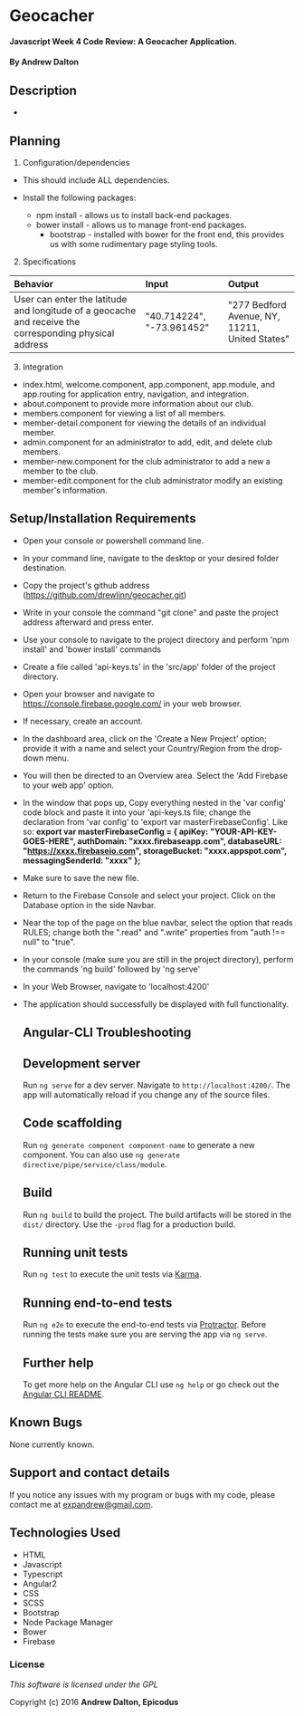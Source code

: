 # Geocacher

#### Javascript Week 4 Code Review: A Geocacher Application.

#### By **Andrew Dalton**

## Description
  *


## Planning

1. Configuration/dependencies
  * This should include ALL dependencies.

  * Install the following packages:
    * npm install - allows us to install back-end packages.
    * bower install - allows us to manage front-end packages.
        * bootstrap - installed with bower for the front end, this provides us with some rudimentary page styling tools.

  2. Specifications

  | Behavior | Input | Output |
  | :--------| :---- | :------|
  | User can enter the latitude and longitude of a geocache and receive the corresponding physical address | "40.714224", "-73.961452" | "277 Bedford Avenue, NY, 11211, United States"

3. Integration
  * index.html, welcome.component, app.component, app.module, and app.routing for application entry, navigation, and integration.
  * about.component to provide more information about our club.
  * members.component for viewing a list of all members.
  * member-detail.component for viewing the details of an individual member.
  * admin.component for an administrator to add, edit, and delete club members.
  * member-new.component for the club administrator to add a new a member to the club.
  * member-edit.component for the club administrator modify an existing member's information.

## Setup/Installation Requirements

* Open your console or powershell command line.
* In your command line, navigate to the desktop or your desired folder destination.
* Copy the project's github address (https://github.com/drewlinn/geocacher.git)
* Write in your console the command "git clone" and paste the project address afterward and press enter.
* Use your console to navigate to the project directory and perform 'npm install' and 'bower install' commands
* Create a file called 'api-keys.ts' in the 'src/app' folder of the project directory.
* Open your browser and navigate to https://console.firebase.google.com/ in your web browser.
* If necessary, create an account.
* In the dashboard area, click on the 'Create a New Project' option; provide it with a name and select your Country/Region from the drop-down menu.
* You will then be directed to an Overview area. Select the 'Add Firebase to your web app' option.
* In the window that pops up, Copy everything nested in the 'var config' code block and paste it into your 'api-keys.ts file; change the declaration from 'var config' to 'export var masterFirebaseConfig'. Like so:
  **export var masterFirebaseConfig = {
    apiKey: "YOUR-API-KEY-GOES-HERE",
    authDomain: "xxxx.firebaseapp.com",
    databaseURL: "https://xxxx.firebaseio.com",
    storageBucket: "xxxx.appspot.com",
    messagingSenderId: "xxxx"
  };**
* Make sure to save the new file.
* Return to the Firebase Console and select your project. Click on the Database option in the side Navbar.
* Near the top of the page on the blue navbar, select the option that reads RULES; change both the ".read" and ".write" properties from "auth !== null" to "true".
* In your console (make sure you are still in the project directory), perform the commands 'ng build' followed by 'ng serve'
* In your Web Browser, navigate to 'localhost:4200'
* The application should successfully be displayed with full functionality.

  ## Angular-CLI Troubleshooting
    ## Development server

    Run `ng serve` for a dev server. Navigate to `http://localhost:4200/`. The app will automatically reload if you change any of the source files.

    ## Code scaffolding

    Run `ng generate component component-name` to generate a new component. You can also use `ng generate directive/pipe/service/class/module`.

    ## Build

    Run `ng build` to build the project. The build artifacts will be stored in the `dist/` directory. Use the `-prod` flag for a production build.

    ## Running unit tests

    Run `ng test` to execute the unit tests via [Karma](https://karma-runner.github.io).

    ## Running end-to-end tests

    Run `ng e2e` to execute the end-to-end tests via [Protractor](http://www.protractortest.org/).
    Before running the tests make sure you are serving the app via `ng serve`.

    ## Further help

    To get more help on the Angular CLI use `ng help` or go check out the [Angular CLI README](https://github.com/angular/angular-cli/blob/master/README.md).

## Known Bugs

None currently known.

## Support and contact details

If you notice any issues with my program or bugs with my code, please contact me at expandrew@gmail.com.

## Technologies Used

  * HTML
  * Javascript
  * Typescript
  * Angular2
  * CSS
  * SCSS
  * Bootstrap
  * Node Package Manager
  * Bower
  * Firebase

### License

*This software is licensed under the GPL*

Copyright (c) 2016 **Andrew Dalton, Epicodus**
